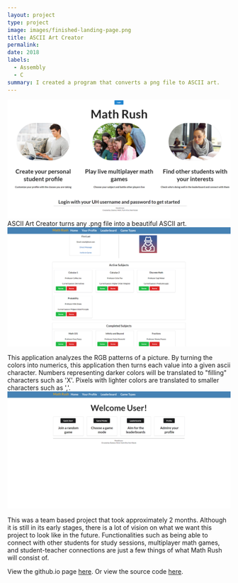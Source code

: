 ```yaml
---
layout: project
type: project
image: images/finished-landing-page.png
title: ASCII Art Creator
permalink:
date: 2018
labels:
  - Assembly
  - C
summary: I created a program that converts a png file to ASCII art.
---
```


<div class="ui rounded image">
<img class="ui image" src="../images/finished-landing-page.png">
</div>
ASCII Art Creator turns any .png file into a beautiful ASCII art.
<img class="ui image" src="../images/finished-profile-page.png">

This application analyzes the RGB patterns of a picture. By turning the colors into numerics, this application then turns each value into a given ascii character. Numbers representing darker colors will be translated to "filling" characters such as 'X'. Pixels with lighter colors are translated to smaller characters such as ','.
<img class="ui image" src="../images/finished-home-page.png">

This was a team based project that took approximately 2 months. Although it is still in its early stages, there is a lot of vision on what we want this project to look like in the future. Functionalities such as being able to connect with other students for study sessions, multiplayer math games, and student-teacher connections are just a few things of what Math Rush will consist of. 

View the github.io page [here](https://hexokinase.github.io/).
Or view the source code [here](https://github.com/hexokinase/math-rush).
